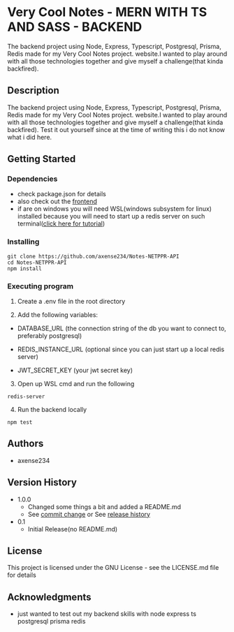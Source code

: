 # Very Cool Notes - MERN WITH TS AND SASS - BACKEND

The backend project using Node, Express, Typescript, Postgresql, Prisma, Redis made for my Very Cool Notes project.
website.I wanted to play around with all those technologies together and give myself a challenge(that kinda backfired).

## Description

The backend project using Node, Express, Typescript, Postgresql, Prisma, Redis made for my Very Cool Notes project.
website.I wanted to play around with all those technologies together and give myself a challenge(that kinda backfired).
Test it out yourself since at the time of writing this i do not know what i did here.

## Getting Started

### Dependencies

- check package.json for details
- also check out the [frontend](https://github.com/axense234/Very-Cool-Notes)
- if are on windows you will need WSL(windows subsystem for linux) installed because you will need to start up a redis server on such terminal([click here for tutorial](https://learn.microsoft.com/en-us/windows/wsl/install))

### Installing

```
git clone https://github.com/axense234/Notes-NETPPR-API
cd Notes-NETPPR-API
npm install
```

### Executing program

1. Create a .env file in the root directory

2. Add the following variables:

- DATABASE_URL (the connection string of the db you want to connect to, preferably postgresql)

- REDIS_INSTANCE_URL (optional since you can just start up a local redis server)

- JWT_SECRET_KEY (your jwt secret key)

3. Open up WSL cmd and run the following

```
redis-server
```

4. Run the backend locally

```
npm test
```

## Authors

- axense234

## Version History

- 1.0.0
  - Changed some things a bit and added a README.md
  - See [commit change](https://github.com/axense234/Notes-NETPPR-API/commits/master) or See [release history](https://github.com/axense234/Notes-NETPPR-API/releases)
- 0.1
  - Initial Release(no README.md)

## License

This project is licensed under the GNU License - see the LICENSE.md file for details

## Acknowledgments

- just wanted to test out my backend skills with node express ts postgresql prisma redis
